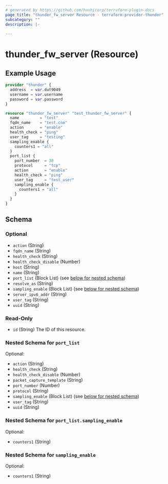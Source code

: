 ```yaml
---
# generated by https://github.com/hashicorp/terraform-plugin-docs
page_title: "thunder_fw_server Resource - terraform-provider-thunder"
subcategory: ""
description: |-
  
---
```


# thunder_fw_server (Resource)



## Example Usage

```terraform
provider "thunder" {
  address  = var.dut9049
  username = var.username
  password = var.password
}

resource "thunder_fw_server" "test_thunder_fw_server" {
  name         = "test"
  fqdn_name    = "test.com"
  action       = "enable"
  health_check = "ping"
  user_tag     = "testing"
  sampling_enable {
    counters1 = "all"
  }
  port_list {
    port_number  = 30
    protocol     = "tcp"
    action       = "enable"
    health_check = "ping"
    user_tag     = "test_user"
    sampling_enable {
      counters1 = "all"
    }
  }
}
```

<!-- schema generated by tfplugindocs -->
## Schema

### Optional

- `action` (String)
- `fqdn_name` (String)
- `health_check` (String)
- `health_check_disable` (Number)
- `host` (String)
- `name` (String)
- `port_list` (Block List) (see [below for nested schema](#nestedblock--port_list))
- `resolve_as` (String)
- `sampling_enable` (Block List) (see [below for nested schema](#nestedblock--sampling_enable))
- `server_ipv6_addr` (String)
- `user_tag` (String)
- `uuid` (String)

### Read-Only

- `id` (String) The ID of this resource.

<a id="nestedblock--port_list"></a>
### Nested Schema for `port_list`

Optional:

- `action` (String)
- `health_check` (String)
- `health_check_disable` (Number)
- `packet_capture_template` (String)
- `port_number` (Number)
- `protocol` (String)
- `sampling_enable` (Block List) (see [below for nested schema](#nestedblock--port_list--sampling_enable))
- `user_tag` (String)
- `uuid` (String)

<a id="nestedblock--port_list--sampling_enable"></a>
### Nested Schema for `port_list.sampling_enable`

Optional:

- `counters1` (String)



<a id="nestedblock--sampling_enable"></a>
### Nested Schema for `sampling_enable`

Optional:

- `counters1` (String)


